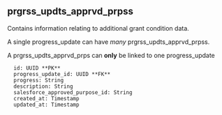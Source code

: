 ## prgrss_updts_apprvd_prpss

Contains information relating to additional grant condition data.

A single progress_update can have *many* prgrss_updts_apprvd_prpss.

A prgrss_updts_apprvd_prps can **only** be linked to one progress_update

```
  id: UUID **PK**
  progress_update_id: UUID **FK**
  progress: String
  description: String
  salesforce_approved_purpose_id: String
  created_at: Timestamp
  updated_at: Timestamp
```